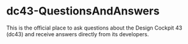 # dc43-QuestionsAndAnswers
This is the official place to ask questions about the Design Cockpit 43 (dc43) and receive answers directly from its developers.
